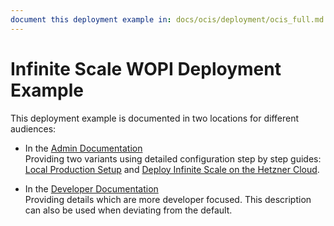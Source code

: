 ```yaml
---
document this deployment example in: docs/ocis/deployment/ocis_full.md
---
```


# Infinite Scale WOPI Deployment Example

This deployment example is documented in two locations for different audiences:

* In the [Admin Documentation](https://doc.owncloud.com/ocis/latest/index.html)\
  Providing two variants using detailed configuration step by step guides:\
  [Local Production Setup](https://doc.owncloud.com/ocis/next/depl-examples/ubuntu-compose/ubuntu-compose-prod.html) and [Deploy Infinite Scale on the Hetzner Cloud](https://doc.owncloud.com/ocis/next/depl-examples/ubuntu-compose/ubuntu-compose-hetzner.html).

* In the [Developer Documentation](https://owncloud.dev/ocis/deployment/ocis_full/)\
  Providing details which are more developer focused. This description can also be used when deviating from the default.

